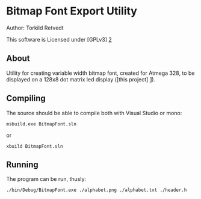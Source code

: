 Bitmap Font Export Utility
==========================

Author: Torkild Retvedt

This software is Licensed under [GPLv3] [2]


About
-----

Utility for creating variable width bitmap font, created for Atmega 328, to be
displayed on a 128x8 dot matrix led display ([this project] [1]).


Compiling
---------

The source should be able to compile both with Visual Studio or mono:

    msbuild.exe BitmapFont.sln

or

    xbuild BitmapFont.sln

Running
-------

The program can be run, thusly:

    ./bin/Debug/BitmapFont.exe ./alphabet.png ./alphabet.txt ./header.h

[1]: https://github.com/torkildr/display/
[2]: http://www.gnu.org/licenses/gpl-3.0.txt

